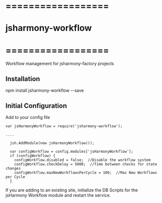 # ==================
# jsharmony-workflow
# ==================

Workflow management for jsharmony-factory projects

## Installation

npm install jsharmony-workflow --save

## Initial Configuration

Add to your config file
```
var jsHarmonyWorkflow = require('jsharmony-workflow');

....

  jsh.AddModule(new jsHarmonyWorkflow());

  var configWorkflow = config.modules['jsHarmonyWorkflow'];
  if (configWorkflow) {
    configWorkflow.disabled = false;  //Disable the workflow system
    configWorkflow.checkDelay = 5000;  //Time between checks for state changes
    configWorkflow.maxNewWorkflowsPerCycle = 100;  //Max New Workflows per Cycle
  }
```

If you are adding to an existing site, initialize the DB Scripts for the jsHarmony Workflow module and restart the service.

